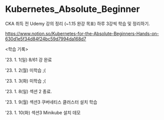 # Kubernetes_Absolute_Beginner
CKA 취득 전 Udemy 강의 정리 (~1.15 완강 목표)
하루 3강씩 학습 및 정리하기.

https://www.notion.so/Kubernetes-for-the-Absolute-Beginners-Hands-on-630d1e5f34d84f24bc59d7994da168d7 

<학습 기록>

'23. 1. 1(일)
8/61 강 완료

'23. 1. 2(월)
미학습 ;(

'23. 1. 3(화)
미학습 ;(

'23. 1. 8(일)
섹션 2 종료.

'23. 1. 9(월)
섹션3 쿠버네티스 클러스터 설치 학습

'23. 1. 10(화)
섹션3 Minikube 설치 데모
